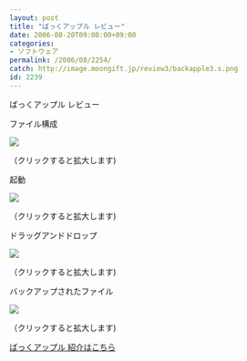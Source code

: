 ```yaml
---
layout: post
title: "ばっくアップル レビュー"
date: 2006-08-20T09:00:00+09:00
categories:
- ソフトウェア
permalink: /2006/08/2254/
catch: http://image.moongift.jp/review3/backapple3.s.png
id: 2239
---
```

ばっくアップル レビュー  
<!--more-->

ファイル構成

  

[![](http://image.moongift.jp/review3/backapple1.s.png)](http://image.moongift.jp/review3/backapple1.png)  
  
（クリックすると拡大します)

  

起動

  

[![](http://image.moongift.jp/review3/backapple2.s.png)](http://image.moongift.jp/review3/backapple2.png)  
  
（クリックすると拡大します)

  

ドラッグアンドドロップ

  

[![](http://image.moongift.jp/review3/backapple3.s.png)](http://image.moongift.jp/review3/backapple3.png)  
  
（クリックすると拡大します)

  

バックアップされたファイル

  

[![](http://image.moongift.jp/review3/backapple4.s.png)](http://image.moongift.jp/review3/backapple4.png)  
  
（クリックすると拡大します)

  

[ばっくアップル 紹介はこちら](http://fw.moongift.jp/intro/i-2252.html)

